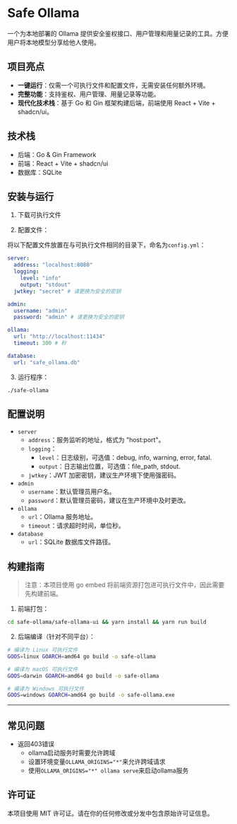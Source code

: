 # Safe Ollama

一个为本地部署的 Ollama 提供安全鉴权接口、用户管理和用量记录的工具。方便用户将本地模型分享给他人使用。

## 项目亮点

- **一键运行**：仅需一个可执行文件和配置文件，无需安装任何额外环境。
- **完整功能**：支持鉴权、用户管理、用量记录等功能。
- **现代化技术栈**：基于 Go 和 Gin 框架构建后端，前端使用 React + Vite + shadcn/ui。

## 技术栈

- 后端：Go & Gin Framework
- 前端：React + Vite + shadcn/ui
- 数据库：SQLite

## 安装与运行

1. 下载可执行文件

2. 配置文件：

将以下配置文件放置在与可执行文件相同的目录下，命名为`config.yml`：

```yaml
server:
  address: "localhost:8080"
  logging:
    level: "info"
    output: "stdout"
  jwtkey: "secret" # 请更换为安全的密钥

admin:
  username: "admin"
  password: "admin" # 请更换为安全的密钥

ollama:
  url: "http://localhost:11434"
  timeout: 300 # 秒

database:
  url: "safe_ollama.db"
```

3. 运行程序：

```bash
./safe-ollama
```

## 配置说明

- `server`
    - `address`：服务监听的地址，格式为 "host:port"。
    - `logging`：
        - `level`：日志级别，可选值：debug, info, warning, error, fatal.
        - `output`：日志输出位置，可选值：file_path, stdout.
    - `jwtkey`：JWT 加密密钥，建议生产环境下使用强密码。
- `admin`
    - `username`：默认管理员用户名。
    - `password`：默认管理员密码，建议在生产环境中及时更改。
- `ollama`
    - `url`：Ollama 服务地址。
    - `timeout`：请求超时时间，单位秒。
- `database`
    - `url`：SQLite 数据库文件路径。

## 构建指南

> 注意：本项目使用 go embed 将前端资源打包进可执行文件中，因此需要先构建前端。

1. 前端打包：

```bash
cd safe-ollama/safe-ollama-ui && yarn install && yarn run build
```

2. 后端编译（针对不同平台）：

```bash
# 编译为 Linux 可执行文件
GOOS=linux GOARCH=amd64 go build -o safe-ollama

# 编译为 macOS 可执行文件
GOOS=darwin GOARCH=amd64 go build -o safe-ollama

# 编译为 Windows 可执行文件
GOOS=windows GOARCH=amd64 go build -o safe-ollama.exe
```

---

## 常见问题

- 返回403错误
  - ollama启动服务时需要允许跨域
  - 设置环境变量`OLLAMA_ORIGINS="*"`来允许跨域请求
  - 使用`OLLAMA_ORIGINS="*" ollama serve`来启动ollama服务

## 许可证

本项目使用 MIT 许可证。请在你的任何修改或分发中包含原始许可证信息。
